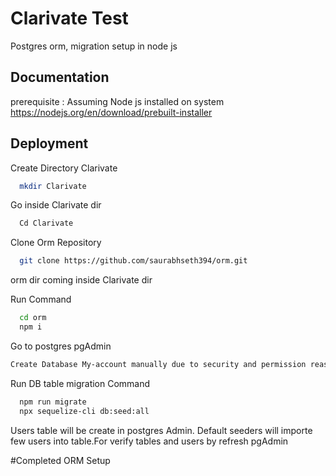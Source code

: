 
# Clarivate Test

Postgres orm, migration setup in node js



## Documentation

[](https://linktodocumentation)
prerequisite : Assuming Node js installed on system
https://nodejs.org/en/download/prebuilt-installer


## Deployment

Create Directory Clarivate
```bash
  mkdir Clarivate
```
Go inside Clarivate dir
```bash
  Cd Clarivate
```
Clone Orm Repository
```bash
  git clone https://github.com/saurabhseth394/orm.git
```
orm dir coming inside Clarivate dir

Run Command

```bash
  cd orm
  npm i
```

Go to postgres pgAdmin
```bash
Create Database My-account manually due to security and permission reason.
```
Run DB table migration Command

```bash
  npm run migrate
  npx sequelize-cli db:seed:all
```
Users table will be create in postgres Admin.
Default seeders will importe few users into table.For verify tables and users by refresh pgAdmin

#Completed ORM Setup
